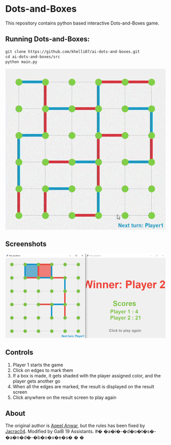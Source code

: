 # Dots-and-Boxes


This repository contains python based interactive Dots-and-Boxes game.

## Running Dots-and-Boxes:

```
git clone https://github.com/khelli07/ai-dots-and-boxes.git
cd ai-dots-and-boxes/src
python main.py
```

<p align="center">
<img src="src/images/preview.gif">
</p>

## Screenshots
<p align="center">
<img width=1000 src="src/images/screenshot.png">

</p>

## Controls
1. Player 1 starts the game
2. Click on edges to mark them
3. If a box is made, it gets shaded with the player assigned color, and the player gets another go
4. When all the edges are marked, the result is displayed on the result screen
5. Click anywhere on the result screen to play again



## About
The original author is [Aqeel Anwar](https://www.prism.gatech.edu/~manwar8), but the rules has been fixed by [Jacrac04](https://github.com/Jacrac04/Dots-and-Boxes). Modified by GaIB 19 Assistants.
#� �a�i�-�d�o�t�s�-�a�n�d�-�b�o�x�e�s�
�
�
